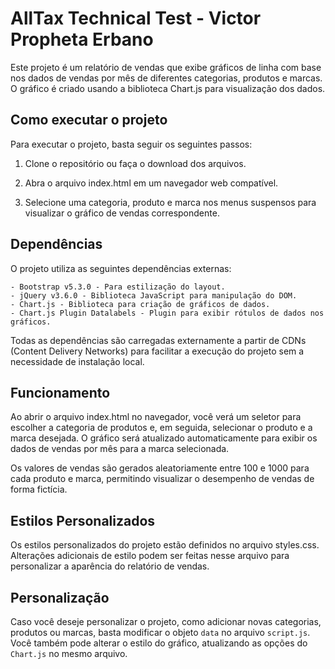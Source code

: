 # AllTax Technical Test - Victor Propheta Erbano

Este projeto é um relatório de vendas que exibe gráficos de linha com base nos dados de vendas por mês de diferentes categorias, produtos e marcas. O gráfico é criado usando a biblioteca Chart.js para visualização dos dados.

## Como executar o projeto

Para executar o projeto, basta seguir os seguintes passos:

1. Clone o repositório ou faça o download dos arquivos.
    
2. Abra o arquivo index.html em um navegador web compatível.

3. Selecione uma categoria, produto e marca nos menus suspensos para visualizar o gráfico de vendas correspondente.

## Dependências

O projeto utiliza as seguintes dependências externas:

    - Bootstrap v5.3.0 - Para estilização do layout.
    - jQuery v3.6.0 - Biblioteca JavaScript para manipulação do DOM.
    - Chart.js - Biblioteca para criação de gráficos de dados.
    - Chart.js Plugin Datalabels - Plugin para exibir rótulos de dados nos gráficos.

Todas as dependências são carregadas externamente a partir de CDNs (Content Delivery Networks) para facilitar a execução do projeto sem a necessidade de instalação local.

## Funcionamento

Ao abrir o arquivo index.html no navegador, você verá um seletor para escolher a categoria de produtos e, em seguida, selecionar o produto e a marca desejada. O gráfico será atualizado automaticamente para exibir os dados de vendas por mês para a marca selecionada.

Os valores de vendas são gerados aleatoriamente entre 100 e 1000 para cada produto e marca, permitindo visualizar o desempenho de vendas de forma fictícia.

## Estilos Personalizados

Os estilos personalizados do projeto estão definidos no arquivo styles.css. Alterações adicionais de estilo podem ser feitas nesse arquivo para personalizar a aparência do relatório de vendas.

## Personalização

Caso você deseje personalizar o projeto, como adicionar novas categorias, produtos ou marcas, basta modificar o objeto `data` no arquivo `script.js`. Você também pode alterar o estilo do gráfico, atualizando as opções do `Chart.js` no mesmo arquivo.